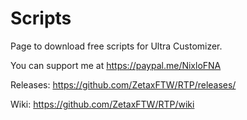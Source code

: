 # Scripts
Page to download free scripts for Ultra Customizer.

You can support me at https://paypal.me/NixloFNA

Releases: https://github.com/ZetaxFTW/RTP/releases/

Wiki: https://github.com/ZetaxFTW/RTP/wiki

